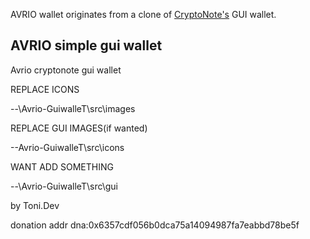 AVRIO wallet originates from a clone of [CryptoNote's](https://cryptonote.org) GUI wallet.
## AVRIO simple gui wallet
Avrio cryptonote gui wallet 

REPLACE ICONS

--\Avrio-GuiwalleT\src\images

REPLACE GUI IMAGES(if wanted)

--Avrio-GuiwalleT\src\icons

WANT ADD SOMETHING 

--\Avrio-GuiwalleT\src\gui

by Toni.Dev

donation addr dna:0x6357cdf056b0dca75a14094987fa7eabbd78be5f
